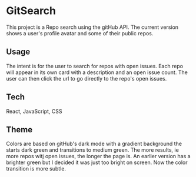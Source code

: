 # GitSearch

This project is a Repo search using the gitHub API. The current version shows a user's profile avatar and some of their public repos. 

## Usage

The intent is for the user to search for repos with open issues. Each repo will appear in its own card with a description and an open issue count. The user can then click the url to go directly to the repo's open issues. 

## Tech

React, JavaScript, CSS

## Theme

Colors are based on gitHub's dark mode with a gradient background the starts dark green and transitions to medium green. The more results, ie more repos witj open issues, the longer the page is.
An earlier version has a brighter green but I decided it was just too bright on screen. Now the color transition is more subtle.
